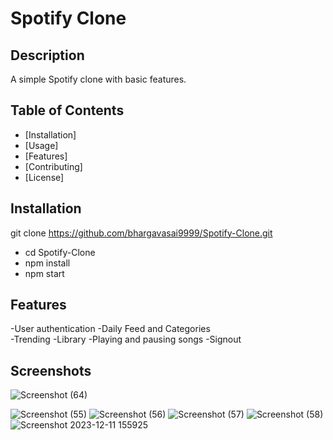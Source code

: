 # Spotify Clone

## Description

A simple Spotify clone with basic features.

## Table of Contents

- [Installation]
- [Usage]
- [Features]
- [Contributing]
- [License]

## Installation

git clone https://github.com/bhargavasai9999/Spotify-Clone.git
- cd Spotify-Clone
- npm install
- npm start

## Features

-User authentication
-Daily Feed and Categories\
-Trending
-Library 
-Playing and pausing songs
-Signout
## Screenshots
![Screenshot (64)](https://github.com/bhargavasai9999/Spotify-Clone/assets/85823759/0586d327-fde0-4188-910f-52ca4859cf5c)

![Screenshot (55)](https://github.com/bhargavasai9999/Spotify-Clone/assets/85823759/e28b5796-5422-4771-9863-01ba7b8ab0c7)
![Screenshot (56)](https://github.com/bhargavasai9999/Spotify-Clone/assets/85823759/d1d39a1e-e2a4-47a6-8f8b-f1ba49808758)
![Screenshot (57)](https://github.com/bhargavasai9999/Spotify-Clone/assets/85823759/8fed0e38-2f2f-4984-8ce1-c017f735ffc0)
![Screenshot (58)](https://github.com/bhargavasai9999/Spotify-Clone/assets/85823759/14042fe3-ad1b-436e-a759-d4616e642e7d)
![Screenshot 2023-12-11 155925](https://github.com/bhargavasai9999/Spotify-Clone/assets/85823759/a99a8e32-57b9-4528-a78b-900d620d0662)
